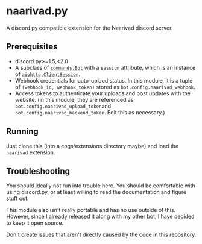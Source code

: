 # naarivad.py

A discord.py compatible extension for the Naarivad discord server.

## Prerequisites

- discord.py>=1.5,<2.0
- A subclass of [`commands.Bot`](https://discordpy.readthedocs.io/en/latest/ext/commands/api.html#discord.ext.commands.Bot) with a
  `session` attribute, which is an instance of [`aiohttp.ClientSession`](https://docs.aiohttp.org/en/stable/client_reference.html#aiohttp.ClientSession).
- Webhook credentials for auto-uplaod status. In this module, it is a tuple of `(webhook_id, webhook_token)` stored as `bot.config.naarivad_webhook`.
- Access tokens to authenticate your uploads and post updates with the website. 
  (in this module, they are referenced as `bot.config.naarivad_upload_token`and `bot.config.naarivad_backend_token`. Edit this as necessary.)

## Running

Just clone this (into a cogs/extensions directory maybe) and load the `naarivad` extension.

## Troubleshooting

You should ideally not run into trouble here. You should be comfortable with using discord.py, or at least willing to read the documentation and figure stuff out. 

This module also isn't really portable and has no use outside of this. However, since I already released it along with my other bot, I have decided to keep it open source.

Don't create issues that aren't directly caused by the code in this repository.
